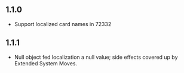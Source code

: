 ## 1.1.0

- Support localized card names in 72332

## 1.1.1

- Null object fed localization a null value; side effects covered up by Extended System Moves.
